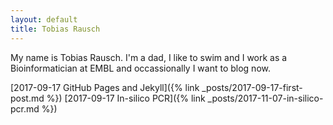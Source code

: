```yaml
---
layout: default
title: Tobias Rausch
---
```


My name is Tobias Rausch. I'm a dad, I like to swim and I work as a Bioinformatician at EMBL and occassionally I want to blog now. 

[2017-09-17 GitHub Pages and Jekyll]({% link _posts/2017-09-17-first-post.md %})
[2017-09-17 In-silico PCR]({% link _posts/2017-11-07-in-silico-pcr.md %})

